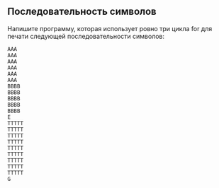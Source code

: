 ## Последовательность символов

Напишите программу, которая использует ровно три цикла for для печати следующей последовательности символов:

    AAA
    AAA
    AAA
    AAA
    AAA
    AAA
    BBBB
    BBBB
    BBBB
    BBBB
    BBBB
    E
    TTTTT
    TTTTT
    TTTTT
    TTTTT
    TTTTT
    TTTTT
    TTTTT
    TTTTT
    TTTTT
    G